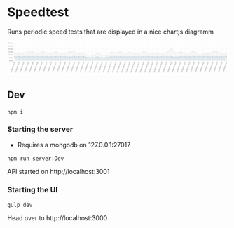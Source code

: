 # Speedtest

Runs periodic speed tests that are displayed in a nice chartjs diagramm

![](./graph.png)

## Dev

```
npm i
```

### Starting the server

- Requires a mongodb on 127.0.0.1:27017

```
npm run server:Dev
```

API started on http://localhost:3001

### Starting the UI

```
gulp dev
```

Head over to http://localhost:3000
